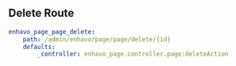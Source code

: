 ## Delete Route

```yaml
enhavo_page_page_delete:
    path: /admin/enhavo/page/page/delete/{id}
    defaults:
        _controller: enhavo_page.controller.page:deleteAction
```
